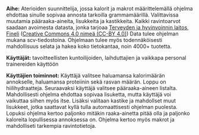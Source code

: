 **Aihe:** Aterioiden suunnittelija, jossa kalorit ja makrot määrittelemällä ohjelma ehdottaa sinulle sopivaa annosta tarkoilla grammamäärillä. Valittavissa muutamia pääraaka-aineita, lisukkeita ja kastikkeita. Kaikki ravintoarvot saadaan avoimesta datasta, jonka tarjoaa [Terveyden ja hyvinvoinnin laitos, Fineli](https://fineli.fi/fineli/fi/ohje/19) ([Creative Commons 4.0 nimeä (CC-BY 4.0)](https://creativecommons.org/licenses/by/4.0/deed.fi))
 Data tulee ohjelman mukana scv-tiedostoina. Ohjelmaan tulee myös todennäköisesti mahdollisuus selata ja hakea koko tietokantaa, noin 4000+ tuotetta.

**Käyttäjät:** tavoitteellisten kuntoilijoiden, laihduttajien ja vaikkapa personal trainereiden käyttöön

**Käyttäjien toiminnot:** Käyttäjä valitsee haluamansa kalorimäärän annokselle, haluamansa proteiinin sekä rasvan määrän. Loppu on hiilihydraatteja. Seuraavaksi käyttäjä valitsee pääraaka-aineen listalta. Mahdollisesti ohjelma ehdottaa sopivaa lisuketta, mutta käyttäjä voi vaikuttaa siihen myös itse. Lisäksi valitaan kastike ja mahdollset muut lisukkeet, jotka saattavat kyllä tulla automaattisesti ohjelman puolesta. Lopuksi  ohjelma kertoo paljonko mitäkin raaka-ainetta pitää olla ja paljonko kaloreita lopullisessa annoksessa on. Ohjelma kertoo myös makrot ja mahdolliseti tarkempia ravintotietoja.

